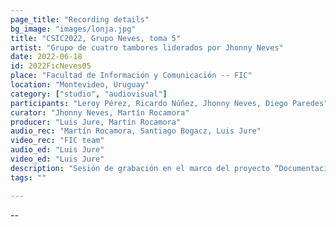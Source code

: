 ```yaml
---
page_title: "Recording details"
bg_image: "images/lonja.jpg"
title: "CSIC2022, Grupo Neves, toma 5"  
artist: "Grupo de cuatro tambores liderados por Jhonny Neves" 
date: 2022-06-18
id: 2022FicNeves05
place: "Facultad de Información y Comunicación -- FIC" 
location: "Montevideo, Uruguay" 
category: ["studio", "audiovisual"]
participants: "Leroy Pérez, Ricardo Núñez, Jhonny Neves, Diego Paredes" 
curator: "Jhonny Neves, Martín Rocamora" 
producer: "Luis Jure, Martín Rocamora" 
audio_rec: "Martín Rocamora, Santiago Bogacz, Luis Jure" 
video_rec: "FIC team" 
audio_ed: "Luis Jure" 
video_ed: "Luis Jure" 
description: "Sesión de grabación en el marco del proyecto “Documentacion y análisis del candombe uruguayo”, financiado por la CSIC, agencia de investigación de la Universidad de la República. La sesión se realizó en colaboración con la FIC." 
tags: "" 

---
```

--
